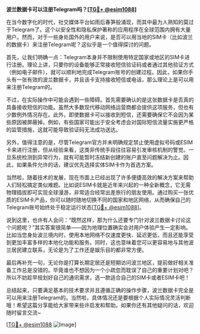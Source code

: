 **波兰数据卡可以注册Telegram吗？[[TG💪+ @esim1088](https://t.me/s/esim1088)]**

在当今数字化的时代，社交媒体平台如雨后春笋般涌现，而其中最为人熟知的莫过于Telegram了。这个以安全性和隐私保护著称的应用程序在全球范围内拥有大量用户。然而，对于一些身处国外的用户来说，是否可以用当地的SIM卡（比如波兰的数据卡）来注册Telegram呢？这似乎是一个值得探讨的问题。

首先，让我们明确一点：Telegram本身并不限制使用特定国家或地区的SIM卡进行注册。理论上讲，只要你的设备能够正常接收短信验证码或者通过其他验证方式（例如电子邮件），就可以顺利地完成Telegram账号的创建过程。因此，如果你手头有一张有效的波兰数据卡，并且该卡支持接收短信或电话，那么理论上是可以用来注册Telegram的。

不过，在实际操作中可能会遇到一些障碍。首先需要确认的是这张数据卡是否真的具备接收短信的功能。虽然大多数现代移动网络运营商都会提供这项服务，但也有少数例外情况存在。此外，即使数据卡可以接收到短信，还需要确保它不会因为某些原因被屏蔽掉。例如，有些国家可能出于安全考虑会对国际短信流量实施更严格的监管措施，这就可能导致验证码无法成功送达。

另外，值得注意的是，尽管Telegram官方并未明确规定禁止使用虚拟号码或ESIM卡来进行注册，但从经验来看，这类非传统手段往往容易引发审核机制的警觉。一旦系统检测到异常行为，就有可能暂时冻结新创建的账户直至问题解决为止。因此，如果条件允许的话，建议优先选择实体SIM卡作为首选方案。

当然啦，随着技术的发展，现在市面上已经出现了许多便捷高效的解决方案来帮助人们轻松搞定类似难题。比如说ESIM卡就是近年来兴起的一种全新概念，它无需物理插拔即可实现全球漫游，非常适合经常出差旅行的朋友使用。通过购买一张优质的ESIM卡产品，你可以随时随地切换不同的国家和地区网络，从而确保自己的Telegram账号始终处于稳定运行状态[[TG💪+ @esim1088](https://t.me/s/esim1088)]。

说到这里，也许有人会问：“既然这样，那为什么还要专门针对波兰数据卡讨论这个问题呢？”其实答案很简单——因为地理位置确实会对用户体验产生一定影响。比如当您身处波兰境内时，使用本地网络不仅速度更快、延迟更低，而且还能享受到更加丰富多样的本地化功能和服务。同时，这也意味着您可以更容易地与其他波兰居民建立联系，无论是为了工作还是娱乐目的都非常方便。

最后再补充一句，无论你是打算长期定居还是短期访问波兰地区，提前做好相关准备工作总是没错的。毕竟谁也不想因为一个小疏忽而耽误了自己的重要计划对吧？所以不妨趁早规划好自己的通讯需求，选一款适合自己的SIM卡或者ESIM卡吧！

总结起来，只要满足基本的技术要求并且遵循正确的操作步骤，波兰数据卡完全是可以用来注册Telegram的。当然啦，具体情况还是要根据个人实际情况灵活判断哦！希望这篇分享能给大家带来些许启发和帮助。如果你还有其他疑问的话，欢迎随时留言交流~ 

[[TG💪+ @esim1088](https://t.me/s/esim1088) ![Image](https://i.postimg.cc/4NQfJmqS/Snipaste-2025-05-13-00-14-12.png)]